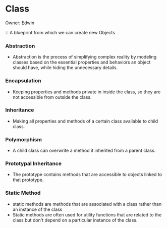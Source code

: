 # Class

Owner: Edwin

<aside>
💡 A blueprint from which we can create new Objects

</aside>

### Abstraction

- Abstraction is the process of simplifying complex reality by modeling classes based on the essential properties and behaviors an object should have, while hiding the unnecessary details.

### Encapsulation

- Keeping properties and methods private in inside the class, so they are not accessible from outside the class.

### Inheritance

- Making all properties and methods of a certain class available to child class.

### Polymorphism

- A child class can overwrite a method it inherited from a parent class.

### Prototypal Inheritance

- The prototype contains methods that are accessible to objects linked to that prototype.

### Static Method

- static methods are methods that are associated with a class rather than an instance of the class
- Static methods are often used for utility functions that are related to the class but don't depend on a particular instance of the class.